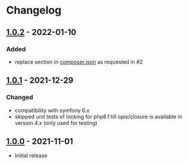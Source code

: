 # Changelog

## [1.0.2] - 2022-01-10
### Added
- replace section in [composer.json](composer.json) as requested in #2

## [1.0.1] - 2021-12-29
### Changed
- compatibility with symfony 6.x
- skipped unit tests of locking for php8.1 till opis/closure is available in version 4.x (only used for testing)

## [1.0.0] - 2021-11-01
- Initial release 

<!---
## [Unreleased]
### Changed
- ...
--->

[1.0.2]: https://github.com/m2mtech/flysystem-stream-wrapper/compare/v1.0.1...v1.0.2
[1.0.1]: https://github.com/m2mtech/flysystem-stream-wrapper/compare/v1.0.0...v1.0.1
[1.0.0]: https://github.com/m2mtech/flysystem-stream-wrapper/releases/tag/v1.0.0
<!---
[Unreleased]: https://github.com/m2mtech/flysystem-stream-wrapper/compare/v1.0.1...HEAD
--->
